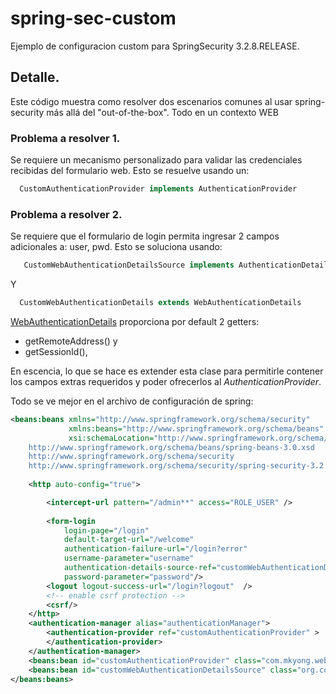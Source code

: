 # spring-sec-custom
Ejemplo de configuracion custom para SpringSecurity 3.2.8.RELEASE.

## Detalle.
Este código muestra como resolver dos escenarios comunes al usar spring-security más allá del "out-of-the-box".
Todo en un contexto WEB

### Problema a resolver 1.
  Se requiere un mecanismo personalizado para validar las credenciales recibidas del formulario web.
  Esto se resuelve usando un:

```java
  CustomAuthenticationProvider implements AuthenticationProvider 
```


### Problema a resolver 2.
 Se requiere que el formulario de login permita ingresar 2 campos adicionales a:
 user, pwd.
 Esto se soluciona usando:
```java
   CustomWebAuthenticationDetailsSource implements AuthenticationDetailsSource<HttpServletRequest, WebAuthenticationDetails> 
```

  Y

```java
  CustomWebAuthenticationDetails extends WebAuthenticationDetails 
```

[WebAuthenticationDetails](http://docs.spring.io/autorepo/docs/spring-security/3.2.8.RELEASE/apidocs/org/springframework/security/web/authentication/WebAuthenticationDetails.html) proporciona por default 2 getters:
   * getRemoteAddress() y
   * getSessionId(), 

En escencia, lo que se hace es extender esta clase para permitirle contener los campos extras requeridos y poder ofrecerlos al *AuthenticationProvider*.

Todo se ve mejor en el archivo de configuración de spring:

```xml
<beans:beans xmlns="http://www.springframework.org/schema/security"
             xmlns:beans="http://www.springframework.org/schema/beans" xmlns:xsi="http://www.w3.org/2001/XMLSchema-instance"
             xsi:schemaLocation="http://www.springframework.org/schema/beans
	http://www.springframework.org/schema/beans/spring-beans-3.0.xsd
	http://www.springframework.org/schema/security
	http://www.springframework.org/schema/security/spring-security-3.2.xsd">
    
    <http auto-config="true">

        <intercept-url pattern="/admin**" access="ROLE_USER" />
		
        <form-login 
            login-page="/login" 
            default-target-url="/welcome" 
            authentication-failure-url="/login?error" 
            username-parameter="username"
            authentication-details-source-ref="customWebAuthenticationDetailsSource"
            password-parameter="password"/>
        <logout logout-success-url="/login?logout"  />
        <!-- enable csrf protection -->
        <csrf/>
    </http>
    <authentication-manager alias="authenticationManager">
        <authentication-provider ref="customAuthenticationProvider" >            
        </authentication-provider>        
    </authentication-manager>
    <beans:bean id="customAuthenticationProvider" class="com.mkyong.web.controller.CustomAuthenticationProvider"/>
    <beans:bean id="customWebAuthenticationDetailsSource" class="org.codigoambar.seguridad.spring.extra.CustomWebAuthenticationDetailsSource"/>
</beans:beans>

```
 

